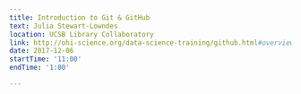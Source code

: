 ```yaml
---
title: Introduction to Git & GitHub
text: Julia Stewart-Lowndes
location: UCSB Library Collaboratory
link: http://ohi-science.org/data-science-training/github.html#overview-1
date: 2017-12-06
startTime: '11:00'
endTime: '1:00'

---
```

